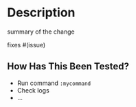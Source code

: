 <!-- This won't be rendered!
[CHECKLIST]
I prefixed the title with one of the following tags:
<<<<<<< HEAD
 - feature: for feature addition / improvements
=======
 - feat: for feature addition / improvements
>>>>>>> 2df17bbc (docs: github pull request template update)
 - fix: when fixing a functionality
 - refactor: when moving code without adding any functionality
 - docs: on documentation updates

<<<<<<< HEAD
=======
Aditionally you can specify the scope of the PR in parenthesis, ex `fix(cmp):` or `feat(which-key):` or `docs(readme):`

>>>>>>> 2df17bbc (docs: github pull request template update)
- I read the contributing guide [CONTRIBUTING.md](../CONTRIBUTING.md)
- My code follows the style guidelines of this project
- I have performed a self-review of my code
- I have commented on my code, particularly in hard-to-understand areas
- I have made corresponding changes to the documentation
- My changes generate no new warnings
-->
# Description

summary of the change

<!--- Please list any dependencies that are required for this change. --->

fixes #(issue)

## How Has This Been Tested?

<!--- Please describe the tests that you ran to verify your changes. --->
<!--- Also list any relevant details for your test configuration. --->
<!--- Provide instructions so we can reproduce -->
- Run command `:mycommand`
- Check logs
- ...


